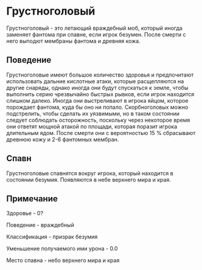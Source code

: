# Грустноголовый

Грустноголовый - это летающий враждебный моб, который иногда заменяет фантома при спавне, если игрок безумен. После смерти с него выподют мембраны фантома и древняя кожа.

## Поведение

Грустноголовые имеют большое количество здоровья и предпочитают использовать дальние кислотные атаки, которые расщепляются на другие снаряды, однако иногда они будут спускаться к земле, чтобы выполнить серию чрезвычайно быстрых рывков, если игрок находится слишком далеко. Иногда они выстреливают в игрока яйцом, которое порождает фантома, куда бы оно ни попало. Скорбноголовых можно подстрелить, чтобы сделать их уязвимыми, но в таком состоянии следует соблюдать осторожность, поскольку через некоторое время они ответят мощной атакой по площади, которая поразит игрока длительным ядом. После смерти они с вероятностью 15 % сбрасывают древнюю кожу и 2-6 фантомных мембран.

## Спавн

Грустноголовые спавнятся вокруг игрока, который находится в состоянии безумия. Появляются в небе верхнего мира и края.

## Примечание&#x20;

Здоровье -  0?

Поведение - враждебный

Классификация - призрак безумия

Уменьшение получаемого ими урона - 0.0

Место спавна - небо верхнего мира и края
